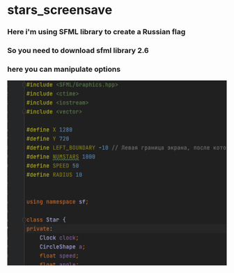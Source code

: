 # stars_screensave
### Here i'm using SFML library to create a Russian flag
### So you need to download sfml library 2.6
### here you can manipulate options
![image option](https://github.com/goderxxa/stars_screensave/blob/main/options.png)
